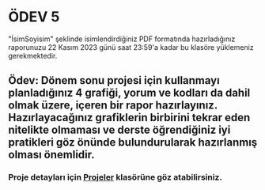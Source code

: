 # ÖDEV 5

"İsimSoyisim" şeklinde isimlendirdiğiniz PDF formatında hazırladığınız raporunuzu 22 Kasım 2023 günü saat 23:59'a kadar bu klasöre yüklemeniz gerekmektedir.

## Ödev: Dönem sonu projesi için kullanmayı planladığınız 4 grafiği, yorum ve kodları da dahil olmak üzere, içeren bir rapor hazırlayınız. Hazırlayacağınız grafiklerin birbirini tekrar eden nitelikte olmaması ve derste öğrendiğiniz iyi pratikleri göz önünde bulundurularak hazırlanmış olması önemlidir.

### Proje detayları için [Projeler](https://github.com/mcavs/ESTUStat_2023Guz_VeriGorsellestirme/tree/main/Projeler) klasörüne göz atabilirsiniz.
